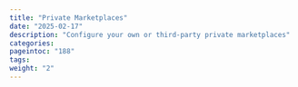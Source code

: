 ```yaml
---
title: "Private Marketplaces"
date: "2025-02-17"
description: "Configure your own or third-party private marketplaces"
categories:
pageintoc: "188"
tags:
weight: "2"
---
```


<a id="private-marketplaces"></a>

<!--# Private Marketplaces -->

